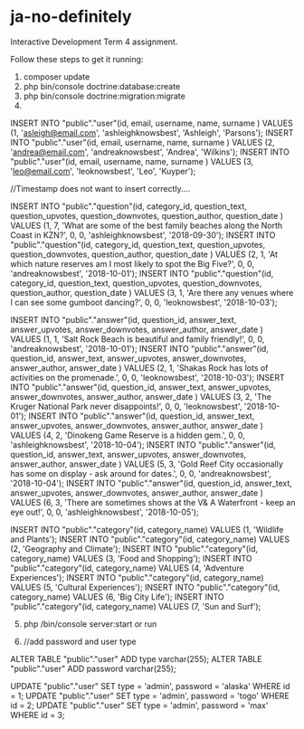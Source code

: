 # ja-no-definitely
Interactive Development Term 4 assignment.

Follow these steps to get it running:
1. composer update
2. php bin/console doctrine:database:create
3. php bin/console doctrine:migration:migrate
4. 

INSERT INTO "public"."user"(id, email, username, name, surname ) VALUES (1, 'asleigh@email.com', 'ashleighknowsbest', 'Ashleigh', 'Parsons');
INSERT INTO "public"."user"(id, email, username, name, surname ) VALUES (2, 'andrea@email.com', 'andreaknowsbest', 'Andrea', 'Wilkins');
INSERT INTO "public"."user"(id, email, username, name, surname ) VALUES (3, 'leo@email.com', 'leoknowsbest', 'Leo', 'Kuyper');

//Timestamp does not want to insert correctly....

INSERT INTO "public"."question"(id, category_id, question_text, question_upvotes, question_downvotes, question_author, question_date ) VALUES (1, 7, 'What are some of the best family beaches along the North Coast in KZN?', 0, 0, 'ashleighknowsbest', '2018-09-30'); 
INSERT INTO "public"."question"(id, category_id, question_text, question_upvotes, question_downvotes, question_author, question_date ) VALUES (2, 1, 'At which nature reserves am I most likely to spot the Big Five?', 0, 0, 'andreaknowsbest', '2018-10-01');
INSERT INTO "public"."question"(id, category_id, question_text, question_upvotes, question_downvotes, question_author, question_date ) VALUES (3, 1, 'Are there any venues where I can see some gumboot dancing?', 0, 0, 'leoknowsbest', '2018-10-03');

INSERT INTO "public"."answer"(id, question_id, answer_text, answer_upvotes, answer_downvotes, answer_author, answer_date ) VALUES (1, 1, 'Salt Rock Beach is beautiful and family friendly!', 0, 0, 'andreaknowsbest', '2018-10-01');
INSERT INTO "public"."answer"(id, question_id, answer_text, answer_upvotes, answer_downvotes, answer_author, answer_date ) VALUES (2, 1, 'Shakas Rock has lots of activities on the promenade.', 0, 0, 'leoknowsbest', '2018-10-03');
INSERT INTO "public"."answer"(id, question_id, answer_text, answer_upvotes, answer_downvotes, answer_author, answer_date ) VALUES (3, 2, 'The Kruger National Park never disappoints!', 0, 0, 'leoknowsbest', '2018-10-01');
INSERT INTO "public"."answer"(id, question_id, answer_text, answer_upvotes, answer_downvotes, answer_author, answer_date ) VALUES (4, 2, 'Dinokeng Game Reserve is a hidden gem.', 0, 0, 'ashleighknowsbest', '2018-10-04');
INSERT INTO "public"."answer"(id, question_id, answer_text, answer_upvotes, answer_downvotes, answer_author, answer_date ) VALUES (5, 3, 'Gold Reef City occasionally has some on display - ask around for dates.', 0, 0, 'andreaknowsbest', '2018-10-04');
INSERT INTO "public"."answer"(id, question_id, answer_text, answer_upvotes, answer_downvotes, answer_author, answer_date ) VALUES (6, 3, 'There are sometimes shows at the V& A Waterfront - keep an eye out!', 0, 0, 'ashleighknowsbest', '2018-10-05');

INSERT INTO "public"."category"(id, category_name) VALUES (1, 'Wildlife and Plants');
INSERT INTO "public"."category"(id, category_name) VALUES (2, 'Geography and Climate');
INSERT INTO "public"."category"(id, category_name) VALUES (3, 'Food and Shopping');
INSERT INTO "public"."category"(id, category_name) VALUES (4, 'Adventure Experiences');
INSERT INTO "public"."category"(id, category_name) VALUES (5, 'Cultural Experiences');
INSERT INTO "public"."category"(id, category_name) VALUES (6, 'Big City Life');
INSERT INTO "public"."category"(id, category_name) VALUES (7, 'Sun and Surf');


5. php /bin/console server:start or run

6. //add password and user type

ALTER TABLE "public"."user" ADD type varchar(255);
ALTER TABLE "public"."user" ADD password varchar(255);

UPDATE "public"."user" SET type = 'admin', password = 'alaska' WHERE id = 1;
UPDATE "public"."user" SET type = 'admin', password = 'togo' WHERE id = 2;
UPDATE "public"."user" SET type = 'admin', password = 'max' WHERE id = 3;
